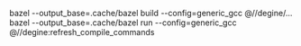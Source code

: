 bazel --output_base=.cache/bazel build --config=generic_gcc @//degine/...
bazel --output_base=.cache/bazel run --config=generic_gcc @//degine:refresh_compile_commands

